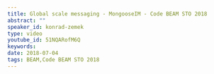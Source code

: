 ```yaml
---
title: Global scale messaging - MongooseIM - Code BEAM STO 2018
abstract: ""
speaker_id: konrad-zemek
type: video
youtube_id: 51NQARofM6Q
keywords: 
date: 2018-07-04
tags: BEAM,Code BEAM STO 2018
---
```


